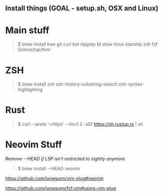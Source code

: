 ## Install things (GOAL - setup.sh, OSX and Linux)


# Main stuff
> $ brew install tree git curl bat ripgrep fd stow tmux starship zsh fzf Schniz/tap/fnm

# ZSH
> $ brew install zsh zsh-history-substring-search zsh-syntax-highlighting

# Rust
> $ curl --proto '=https' --tlsv1.2 -sSf https://sh.rustup.rs | sh

# Neovim Stuff
*Remove --HEAD if LSP isn't restricted to nightly anymore*

> $ brew install --HEAD neovim

https://github.com/junegunn/vim-plug#neovim

https://github.com/junegunn/fzf.vim#using-vim-plug
